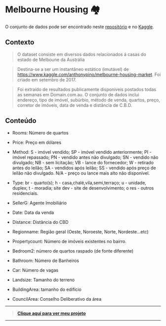 # Melbourne Housing 🏘️
O conjunto de dados pode ser encontrado neste [repositório](https://github.com/FabricioMacena/Data_Science/blob/main/Melbourne%20Housing/melb_data.csv) e no [Kaggle](https://www.kaggle.com/datasets/dansbecker/melbourne-housing-snapshot).

## Contexto
> O dataset consiste em diversos dados relacionados á casas do estado de Melboune da Austrália

> Destina-se a ser um instantâneo estático (imutável) de https://www.kaggle.com/anthonypino/melbourne-housing-market. Foi criado em setembro de 2017.

> Foi extraído de resultados publicamente disponíveis postados todas as semanas em Domain.com.au. O conjunto de dados inclui endereço, tipo de imóvel, subúrbio, método de venda, quartos, preço, corretor de imóveis, data de venda e distância de C.B.D.

## Conteúdo

- Rooms: Número de quartos

- Price: Preço em dólares

- Method: S - imóvel vendido; SP - imóvel vendido anteriormente; PI - imóvel repassado; PN - vendido antes não divulgado; SN - vendido não divulgado; NB - sem licitação; VB - lance do fornecedor; W - retirado antes do leilão; SA - vendidos após leilão; SS - vendido após preço de leilão não divulgado. N/A - preço ou lance mais alto não disponível.

- Type: br - quarto(s); h - casa,chalé,vila,semi,terraço; u - unidade, duplex; t - moradia; site dev - site de desenvolvimento; o res - outros residenciais.

- SellerG: Agente Imobiliário

- Date: Data da venda

- Distance: Distância do CBD

- Regionname: Região geral (Oeste, Noroeste, Norte, Nordeste…etc)

- Propertycount: Número de imóveis existentes no bairro.

- Bedroom2: número de quartos raspado (de fonte diferente)

- Bathroom: Número de Banheiros

- Car: Número de vagas

- Landsize: Tamanho do terreno

- BuildingArea: tamanho do edifício

- CouncilArea: Conselho Deliberativo da área
___

> **[Clique aqui para ver meu projeto](https://github.com/FabricioMacena/Data_Science/blob/main/Melbourne%20Housing/(PT)/melbourne_housing(PT).ipynb)**

___
